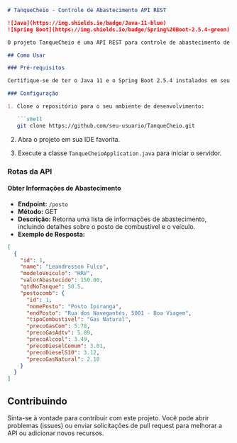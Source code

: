 ```markdown
# TanqueCheio - Controle de Abastecimento API REST

![Java](https://img.shields.io/badge/Java-11-blue)
![Spring Boot](https://img.shields.io/badge/Spring%20Boot-2.5.4-green)

O projeto TanqueCheio é uma API REST para controle de abastecimento de veículos que retorna informações sobre o tipo de combustível abastecido, valor abastecido, endereço do posto e quantidade no tanque do veículo. Ele foi desenvolvido em Java utilizando o framework Spring Boot.

## Como Usar

### Pré-requisitos

Certifique-se de ter o Java 11 e o Spring Boot 2.5.4 instalados em seu ambiente de desenvolvimento.

### Configuração

1. Clone o repositório para o seu ambiente de desenvolvimento:

   ```shell
   git clone https://github.com/seu-usuario/TanqueCheio.git
   ```

2. Abra o projeto em sua IDE favorita.

3. Execute a classe `TanqueCheioApplication.java` para iniciar o servidor.

### Rotas da API

#### Obter Informações de Abastecimento

- **Endpoint:** `/posto`
- **Método:** GET
- **Descrição:** Retorna uma lista de informações de abastecimento, incluindo detalhes sobre o posto de combustível e o veículo.
- **Exemplo de Resposta:**

```json
[
  {
    "id": 1,
    "name": "Leandresson Fulco",
    "modeloVeiculo": "HRV",
    "valorAbastecido": 150.00,
    "qtdNoTanque": 50.5,
    "postocomb": {
      "id": 1,
      "nomePosto": "Posto Ipiranga",
      "endPosto": "Rua dos Navegantes, 5001 - Boa Viagem",
      "tipoCombustivel": "Gas Natural",
      "precoGasCom": 5.78,
      "precoGasAdtv": 5.89,
      "precoAlcool": 3.49,
      "precoDieselComum": 3.01,
      "precoDieselS10": 3.12,
      "precoGasNatural": 2.10
    }
  }
]
```

## Contribuindo

Sinta-se à vontade para contribuir com este projeto. Você pode abrir problemas (issues) ou enviar solicitações de pull request para melhorar a API ou adicionar novos recursos.

```
